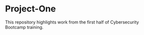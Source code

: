 # Project-One
This repository highlights work from the first half of Cybersecurity Bootcamp training.
